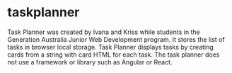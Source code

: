 # taskplanner
Task Planner was created by Ivana and Kriss while students in the Generation Australia Junior Web Development program.
It stores the list of tasks in browser local storage.
Task Planner displays tasks by creating cards from a string with card HTML for each task.
The task planner does not use a framework or library such as Angular or React.
